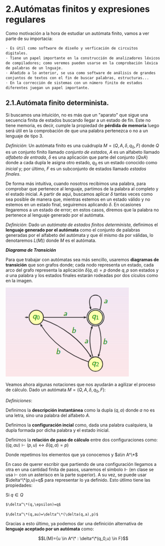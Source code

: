 # 2.Autómatas finitos y expresiones regulares

Como motivación a la hora de estudiar un autómata finito, vamos a ver parte de su importacia:

    · Es útil como software de diseño y verficación de circuitos digitales.
    · Tiene un papel importante en la construcción de analizadores léxicos de compiladores; como veremos pueden usarse en la comprobación léxica de palabras de un lnguaje.
    · Añadido a lo anterior, se usa como software de análisis de grandes conjuntos de textos con el fin de buscar palabras, estructuras...
    · En la corrección de sistemas con un número finito de estados diferentes juegan un papel importante.


## 2.1.Autómata finito determinista.

Si buscamos una intuición, no es más que un "aparato" que sigue una secuencia finita de estados buscando llegar a un estado de fin. Este no tiene memoria, es decir, cumple la propiedad de __pérdida de memoria__ luego será útil en la comprobación de que una palabra pertenezca o no a un lenguaje de tipo 3. 

*Definición*:
Un autómata finito es una cuádrupla $M=(Q,A,\delta,q_0,F)$ donde $Q$ es un conjunto finito llamado _conjunto de estados_, $A$ es un alfabeto llamado _alfabeto de entrada_, $\delta$ es una aplicación que parte del conjunto $(QxA)$ donde a cada dupla le asigna otro estado, $q_0$ es un estado conocido como _inicial_ y; por último, $F$ es un subconjunto de estados llamado _estados finales_.

De forma más intuitiva, cuando nosotros recibimos una palabra, para comprobar que pertenece al lenguaje, partimos de la palabra al completo y el estado inicial. 
A partir de aqui, buscamos aplicar $\delta$ tantas veces como sea posible de manera que, mientras estemos en un estado válido y no estemos en un estado final, seguiremos aplicando $\delta$. 
En ocasiones llegaremos a un estado de error; en estos casos, diremos que la palabra no pertenece al lenguaje generado por el autómata.

*Definición*:
Dado un _autómata de estados finitos determinista_, definimos el **lenguaje generado por el autómata** como el conjunto de palabras generadas por el alfabeto del autómata y que él mismo da por válidas, lo denotaremos $L(M)$) donde $M$ es el autómata.

___Diagrama de Transición___

Para que trabajar con autómatas sea más sencillo, usaremos __diagramas de transición__ que son grafos donde; cada nodo representa un estado, cada arco del grafo representa la aplicación $\delta(q,a)=p$ donde $q,p$ son estados y $a$ una palabra y los estados finales estarán rodeadas por dos cículos como en la imagen.

<div>
<p style = 'text-align=center;'>
<img src="./imagenes/grafos.png" alt="JuveYell" width="400px">
</p>
</div>

Veamos ahora algunas notaciones que nos ayudarán a agilizar el proceso de cálculo. Dado un autómata $M=(Q,A,\delta,q_0,F)$:

*Definiciones*:

Definimos la __descripción instantánea__ como la dupla $(q,a)$ donde $a$ no es una letra, sino una palabra del alfabeto $A$.

Definimos la __configuración incial__ como, dada una palabra cualquiera, la dupla formada por dicha palabra y el estado inicial.

Definimos la __relación de paso de cálculo__ entre dos configuraciones como:
                $((q,au)\vdash(p,u)\leftrightarrow\delta(q,a)=p)$

Donde repetimos los elementos que ya conocemos y $a\in A^\*$

En caso de querer escribir que partiendo de una configuración llegamos a otra en una cantidad finita de pasos, usaremos el símbolo $\Vdash$ (en clase se usa $\vdash$ con un asterisco en la parte superior). 
A su vez, se puede usar $\delta^\*(p,u)=q$ para representar lo ya definido. Esto útlimo tiene las propiedades:

Si $q \in Q$

    $\delta^\*(q,\epsilon)=q$

    $\delta^\*(q,au)=\delta^\*(\delta(q,a),p)$

Gracias a esto último, ya podemos dar una definición alternativa de __lenguaje aceptado por un autómata__ como:

$$L(M)={u \in A^\* : \delta^\*(q_0,u) \in F}$$
